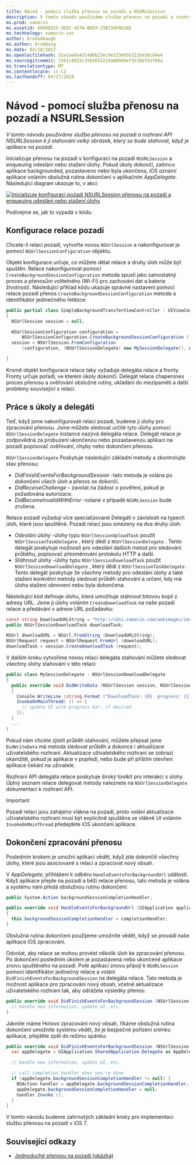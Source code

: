 ```yaml
---
title: Návod - pomocí služba přenosu na pozadí a NSURLSession
description: V tomto návodu používáme služba přenosu na pozadí a rozhraní API NSURLSession k ji stahování velký obrázek, který se bude stahovat, když je aplikace na pozadí.
ms.prod: xamarin
ms.assetid: 6960E025-3D5C-457A-B893-25B734F8626D
ms.technology: xamarin-ios
author: bradumbaugh
ms.author: brumbaug
ms.date: 03/18/2017
ms.openlocfilehash: 51e1ae0a4314d0b23ec9e3236656321bd3dcb4e4
ms.sourcegitcommit: 1561c8022c3585655229a869d9ef3510bf83f00a
ms.translationtype: MT
ms.contentlocale: cs-CZ
ms.lasthandoff: 04/27/2018
---
```

# <a name="walkthrough---using-background-transfer-service-and-nsurlsession"></a>Návod - pomocí služba přenosu na pozadí a NSURLSession

_V tomto návodu používáme služba přenosu na pozadí a rozhraní API NSURLSession k ji stahování velký obrázek, který se bude stahovat, když je aplikace na pozadí._

Inicializuje přenosu na pozadí v konfiguraci na pozadí `NSURLSession` a enqueuing odeslání nebo stažení úlohy. Pokud úkoly dokončí, zatímco aplikace backgrounded, pozastaveno nebo byla ukončena, iOS oznámí aplikace voláním obslužná rutina dokončení v aplikačním *AppDelegate*. Následující diagram ukazuje to, v akci:

 [![](background-transfer-walkthrough-images/transfer.png "Inicializuje konfiguraci pozadí NSURLSession přenosu na pozadí a enqueuing odeslání nebo stažení úlohy")](background-transfer-walkthrough-images/transfer.png#lightbox)

Podívejme se, jak to vypadá v kódu.

## <a name="configuring-a-background-session"></a>Konfigurace relace pozadí

Chcete-li relaci pozadí, vytvořte novou `NSUrlSession` a nakonfigurovat je pomocí `NSUrlSessionConfiguration` objektu.

Objekt konfigurace určuje, co můžete dělat relace a druhy úloh může být spuštěn.
Relace nakonfigurovat pomocí `CreateBackgroundSessionConfiguration` metoda spustí jako samostatný proces a přenosům volitelného (Wi-Fi) pro zachování dat a baterie životnosti.
Následující příklad kódu ukazuje správné nastavení pomocí relace pozadí přenos `CreateBackgroundSessionConfiguration` metoda a identifikátor jedinečného řetězce:

```csharp
public partial class SimpleBackgroundTransferViewController : UIViewController
{
  NSUrlSession session = null;

  NSUrlSessionConfiguration configuration =
      NSUrlSessionConfiguration.CreateBackgroundSessionConfiguration ("com.SimpleBackgroundTransfer.BackgroundSession");
  session = NSUrlSession.FromConfiguration
      (configuration, (NSUrlSessionDelegate) new MySessionDelegate(), new NSOperationQueue());

}
```

Kromě objekt konfigurace relace taky vyžaduje delegáta relace a fronty.
Fronty určuje pořadí, ve kterém úkoly dokončí. Delegát relace chaperones proces přenosu a ověřování obslužné rutiny, ukládání do mezipaměti a další problémy související s relací.

## <a name="working-with-tasks-and-delegates"></a>Práce s úkoly a delegáti

Teď, když jsme nakonfigurovali relaci pozadí, budeme ji úlohy pro zpracování přenosu. Jsme můžete sledovat určité tyto úlohy pomocí `NSUrlSessionDelegate` instance nazývá delegáta relace. Delegát relace je zodpovědná za probuzení ukončenou nebo pozastavenou aplikaci na pozadí popisovač ověřování, chyby nebo dokončení přenosu.

`NSUrlSessionDelegate` Poskytuje následující základní metody a zkontrolujte stav přenosu:

-  *DidFinishEventsForBackgroundSession* -tato metoda je volána po dokončení všech úloh a přenos se dokončí.
-  *DidReceiveChallenge* – zavolat na žádost o pověření, pokud je požadována autorizace.
-  *DidBecomeInvalidWithError* -volané v případě `NSURLSession` bude zrušena.


Relace pozadí vyžadují více specializované Delegáti v závislosti na typech úloh, které jsou spuštěné. Pozadí relací jsou omezeny na dva druhy úloh:

-  *Odeslání úlohy* -úlohy typu `NSUrlSessionUploadTask` použít `NSUrlSessionTaskDelegate` , který dědí z `NSUrlSessionDelegate` . Tento delegát poskytuje možnosti pro odeslání dalších metod pro sledování průběhu, popisovač přesměrování protokolu HTTP a další.
-  *Stáhnout úlohy* -úlohy typu `NSUrlSessionDownloadTask` použít `NSUrlSessionDownloadDelegate` , který dědí z `NSUrlSessionTaskDelegate` . Tento delegát poskytuje že všechny metody pro odeslání úlohy a také stažení konkrétní metody sledovat průběh stahování a určení, kdy má úloha stažení obnovení nebo byla dokončena.


Následující kód definuje úlohu, která umožňuje stáhnout bitovou kopii z adresy URL. Jsme ji úlohy voláním `CreateDownloadTask` na naše pozadí relace a předávání v adrese URL požadavku:

```csharp
const string DownloadURLString = "http://cdn1.xamarin.com/webimages/images/xamarin.png";
public NSUrlSessionDownloadTask downloadTask;

NSUrl downloadURL = NSUrl.FromString (DownloadURLString);
NSUrlRequest request = NSUrlRequest.FromUrl (downloadURL);
downloadTask = session.CreateDownloadTask (request);
```

V dalším kroku vytvoříme novou relaci delegáta stahování můžete sledovat všechny úlohy stahování v této relaci:

```csharp
public class MySessionDelegate : NSUrlSessionDownloadDelegate
{
  public override void DidWriteData (NSUrlSession session, NSUrlSessionDownloadTask downloadTask, long bytesWritten, long totalBytesWritten, long totalBytesExpectedToWrite)
  {
    Console.WriteLine (string.Format ("DownloadTask: {0}  progress: {1}", downloadTask, progress));
    InvokeOnMainThread( () => {
      // update UI with progress bar, if desired
    });
  }
  ...
}
```

Pokud nám chcete zjistit průběh stahování, můžete přepsat jsme `DidWriteData` má metoda sledovat průběh a dokonce i aktualizace uživatelského rozhraní. Aktualizace uživatelského rozhraní se zobrazí okamžitě, pokud je aplikace v popředí, nebo bude při příštím otevření aplikace čekání na uživatele.

Rozhraní API delegáta relace poskytuje široký toolkit pro interakci s úlohy. Úplný seznam relace delegovat metody naleznete na `NSUrlSessionDelegate` dokumentaci k rozhraní API.

> [!IMPORTANT]
> Pozadí relací jsou zahájeno vlákna na pozadí, proto volání aktualizace uživatelského rozhraní musí být explicitně spuštěna ve vlákně UI voláním `InvokeOnMainThread` předejdete iOS ukončení aplikace. 


## <a name="handling-transfer-completion"></a>Dokončení zpracování přenosu

Posledním krokem je umožní aplikaci vědět, když jste dokončili všechny úlohy, které jsou asociované s relací a zpracovat nový obsah.

V *AppDelegate*, přihlášení k odběru `HandleEventsForBackgroundUrl` událostí. Když aplikace přejde na pozadí a běží relace přenosu, tato metoda je volána a systému nám předá obslužnou rutinu dokončení:

```csharp
public System.Action backgroundSessionCompletionHandler;

public override void HandleEventsForBackgroundUrl (UIApplication application, string sessionIdentifier, System.Action completionHandler)
{
  this.backgroundSessionCompletionHandler = completionHandler;
}
```

Obslužná rutina dokončení použijeme umožníte vědět, když se provádí naše aplikace iOS zpracování.

Odvolat, aby relace se mohou provést několik úloh ke zpracování přenosu. Po dokončení posledním úkolem je pozastavená nebo ukončené aplikace znovu spuštěného na pozadí. Poté aplikaci znovu připojí k `NSURLSession` pomocí identifikátor jedinečný relace a volání `DidFinishEventsForBackgroundSession` na delegáta relace. Tato metoda je možnost aplikace pro zpracování nový obsah, včetně aktualizace uživatelského rozhraní tak, aby odrážela výsledky přenos:

```csharp
public override void DidFinishEventsForBackgroundSession (NSUrlSession session) {
  // Handle new information, update UI, etc.
}
```

Jakmile máme Hotovo zpracování nový obsah, říkáme obslužná rutina dokončení umožníte systému vědět, že je bezpečné pořízení snímku aplikace, přejděte zpět do režimu spánku:

```csharp
public override void DidFinishEventsForBackgroundSession (NSUrlSession session) {
  var appDelegate = UIApplication.SharedApplication.Delegate as AppDelegate;

  // Handle new information, update UI, etc.

  // call completion handler when you're done
  if (appDelegate.backgroundSessionCompletionHandler != null) {
    NSAction handler = appDelegate.backgroundSessionCompletionHandler;
    appDelegate.backgroundSessionCompletionHandler = null;
    handler.Invoke ();
  }
}
```

V tomto návodu budeme zahrnutých základní kroky pro implementaci službu přenosu na pozadí v iOS 7.



## <a name="related-links"></a>Související odkazy

- [Jednoduché přenosu na pozadí (ukázka)](https://developer.xamarin.com/samples/monotouch/SimpleBackgroundTransfer/)
